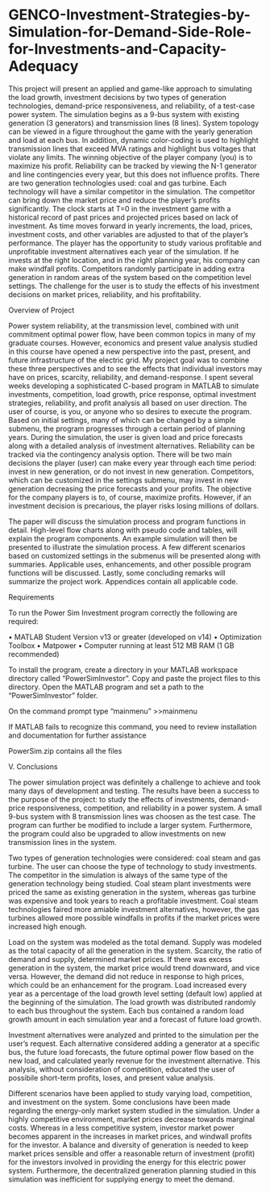 # GENCO-Investment-Strategies-by-Simulation-for-Demand-Side-Role-for-Investments-and-Capacity-Adequacy

This project will present an applied and game-like approach to simulating the load growth, investment decisions by two types of generation technologies, demand-price responsiveness, and reliability, of a test-case power system. The simulation begins as a 9-bus system with existing generation (3 generators) and transmission lines (8 lines). System topology can be viewed in a figure throughout the game with the yearly generation and load at each bus. In addition, dynamic color-coding is used to highlight transmission lines that exceed MVA ratings and highlight bus voltages that violate any limits. The winning objective of the player company (you) is to maximize his profit. Reliability can be tracked by viewing the N-1 generator and line contingencies every year, but this does not influence profits. There are two generation technologies used: coal and gas turbine. Each technology will have a similar competitor in the simulation. The competitor can bring down the market price and reduce the player’s profits significantly. The clock starts at T=0 in the investment game with a historical record of past prices and projected prices based on lack of investment. As time moves forward in yearly increments, the load, prices, investment costs, and other variables are adjusted to that of the player’s performance. The player has the opportunity to study various profitable and unprofitable investment alternatives each year of the simulation. If he invests at the right location, and in the right planning year, his company can make windfall profits. Competitors randomly participate in adding extra generation in random areas of the system based on the competition level settings. The challenge for the user is to study the effects of his investment decisions on market prices, reliability, and his profitability. 

Overview of Project  

Power system reliability, at the transmission level, combined with unit commitment optimal power flow, have been common topics in many of my graduate courses. However, economics and present value analysis studied in this course have opened a new perspective into the past, present, and future infrastructure of the electric grid. My project goal was to combine these three perspectives and to see the effects that individual investors may have on prices, scarcity, reliability, and demand-response. I spent several weeks developing a sophisticated C-based program in MATLAB to simulate investments, competition, load growth, price response, optimal investment strategies, reliability, and profit analysis all based on user direction. The user of course, is you, or anyone who so desires to execute the program. Based on initial settings, many of which can be changed by a simple submenu, the program progresses through a certain period of planning years. During the simulation, the user is given load and price forecasts along with a detailed analysis of investment alternatives. Reliability can be tracked via the contingency analysis option.  There will be two main decisions the player (user) can make every year through each time period: invest in new generation, or do not invest in new generation. Competitors, which can be customized in the settings submenu, may invest in new generation decreasing the price forecasts and your profits. The objective for the company players is to, of course, maximize profits. However, if an investment decision is precarious, the player risks losing millions of dollars.   

The paper will discuss the simulation process and program functions in detail. High-level flow charts along with pseudo code and tables, will explain the program components. An example simulation will then be presented to illustrate the simulation process. A few different scenarios based on customized settings in the submenus will be presented along with summaries. Applicable uses, enhancements, and other possible program functions will be discussed. Lastly, some concluding remarks will summarize the project work. Appendices contain all applicable code.  

 Requirements  
 
To run the Power Sim Investment program correctly the following are required:  

• MATLAB Student Version v13 or greater (developed on v14) • Optimization Toolbox  • Matpower  • Computer running at least 512 MB RAM (1 GB recommended)  

To install the program, create a directory in your MATLAB workspace directory called “PowerSimInvestor”.  Copy and paste the project files to this directory. Open the MATLAB program and set a path to the “PowerSimInvestor” folder.   

On the command prompt type “mainmenu” >>mainmenu

If MATLAB fails to recognize this command, you need to review installation and documentation for further assistance

PowerSim.zip contains all the files

V.  Conclusions  

 The power simulation project was definitely a challenge to achieve and took many days of development and testing. The results have been a success to the purpose of the project: to study the effects of investments, demand-price responsiveness, competition, and reliability in a power system. A small 9-bus system with 8 transmission lines was choosen as the test case. The program can further be modified to include a larger system. Furthermore, the program could also be upgraded to allow investments on new transmission lines in the system.   
 
 Two types of generation technologies were considered: coal steam and gas turbine. The user can choose the type of technology to study investments. The competitor in the simulation is always of the same type of the generation technology being studied. Coal steam plant investments were priced the same as existing generation in the system, whereas gas turbine was expensive and took years to reach a profitable investment. Coal steam technologies faired more amiable investment alternatives, however, the gas turbines allowed more possible windfalls in profits if the market prices were increased high enough.
 
 Load on the system was modeled as the total demand. Supply was modeled as the total capacity of all the generation in the system. Scarcity, the ratio of demand and supply, determined market prices. If there was excess generation in the system, the market price would trend downward, and vice versa. However, the demand did not reduce in response to high prices, which could be an enhancement for the program. Load increased every year as a percentage of the load growth level setting (default low) applied at the beginning of the simulation. The load growth was distributed randomly to each bus throughout the system. Each bus contained a random load growth amount in each simulation year and a forecast of future load growth.  
 
 Investment alternatives were analyzed and printed to the simulation per the user’s request. Each alternative considered adding a generator at a specific bus, the future load forecasts, the future optimal power flow based on the new load, and calculated yearly revenue for the investment alternative.  This analysis, without consideration of competition, educated the user of possibile short-term profits, loses, and present value analysis.   
 
 Different scenarios have been applied to study varying load, competition, and investment on the system. Some conclusions have been made regarding the energy-only market system studied in the simulation. Under a highly competitive environment, market prices decrease towards marginal costs. Whereas in a less competitive system, investor market power becomes apparent in the increases in market prices, and windwall profits for the investor. A balance and diversity of generation is needed to keep market prices sensible and offer a reasonable return of investment (profit) for the investors involved in providing the energy for this electric power system. Furthermore, the decentralized generation planning studied in this simulation was inefficient for supplying energy to meet the demand.   
